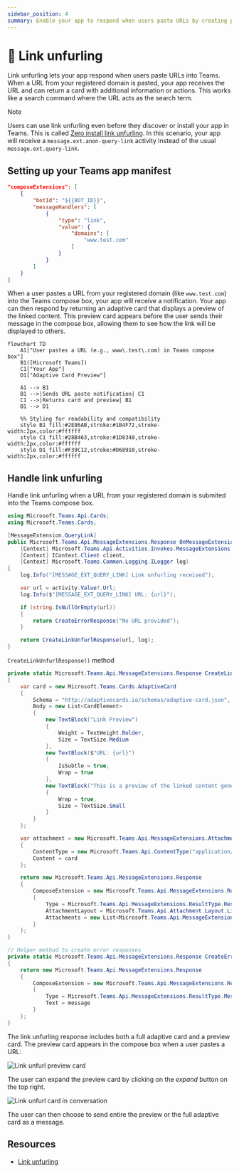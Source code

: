 ```yaml
---
sidebar_position: 4
summary: Enable your app to respond when users paste URLs by creating preview cards with additional information and actions.
---
```


# 🔗 Link unfurling

Link unfurling lets your app respond when users paste URLs into Teams. When a URL from your registered domain is pasted, your app receives the URL and can return a card with additional information or actions. This works like a search command where the URL acts as the search term.

> [!note]
> Users can use link unfurling even before they discover or install your app in Teams. This is called [Zero install link unfurling](https://learn.microsoft.com/en-us/microsoftteams/platform/messaging-extensions/how-to/link-unfurling?tabs=desktop%2Cjson%2Cadvantages#zero-install-for-link-unfurling). In this scenario, your app will receive a `message.ext.anon-query-link` activity instead of the usual `message.ext.query-link`.

## Setting up your Teams app manifest


```json
"composeExtensions": [
    {
        "botId": "${{BOT_ID}}",
        "messageHandlers": [
            {
                "type": "link",
                "value": {
                    "domains": [
                        "www.test.com"
                    ]
                }
            }
        ]
    }
]
```


When a user pastes a URL from your registered domain (like `www.test.com`) into the Teams compose box, your app will receive a notification. Your app can then respond by returning an adaptive card that displays a preview of the linked content. This preview card appears before the user sends their message in the compose box, allowing them to see how the link will be displayed to others.

```mermaid
flowchart TD
    A1["User pastes a URL (e.g., www\.test\.com) in Teams compose box"]
    B1([Microsoft Teams])
    C1["Your App"]
    D1["Adaptive Card Preview"]

    A1 --> B1
    B1 -->|Sends URL paste notification| C1
    C1 -->|Returns card and preview| B1
    B1 --> D1

    %% Styling for readability and compatibility
    style B1 fill:#2E86AB,stroke:#1B4F72,stroke-width:2px,color:#ffffff
    style C1 fill:#28B463,stroke:#1D8348,stroke-width:2px,color:#ffffff
    style D1 fill:#F39C12,stroke:#D68910,stroke-width:2px,color:#ffffff
```

## Handle link unfurling

Handle link unfurling when a URL from your registered domain is submited into the Teams compose box.

```csharp
using Microsoft.Teams.Api.Cards;
using Microsoft.Teams.Cards;

[MessageExtension.QueryLink]
public Microsoft.Teams.Api.MessageExtensions.Response OnMessageExtensionQueryLink(
    [Context] Microsoft.Teams.Api.Activities.Invokes.MessageExtensions.QueryLinkActivity activity,
    [Context] IContext.Client client,
    [Context] Microsoft.Teams.Common.Logging.ILogger log)
{
    log.Info("[MESSAGE_EXT_QUERY_LINK] Link unfurling received");

    var url = activity.Value?.Url;
    log.Info($"[MESSAGE_EXT_QUERY_LINK] URL: {url}");

    if (string.IsNullOrEmpty(url))
    {
        return CreateErrorResponse("No URL provided");
    }

    return CreateLinkUnfurlResponse(url, log);
}
```

`CreateLinkUnfurlResponse()` method

```csharp
private static Microsoft.Teams.Api.MessageExtensions.Response CreateLinkUnfurlResponse(string url, Microsoft.Teams.Common.Logging.ILogger log)
{
    var card = new Microsoft.Teams.Cards.AdaptiveCard
    {
        Schema = "http://adaptivecards.io/schemas/adaptive-card.json",
        Body = new List<CardElement>
        {
            new TextBlock("Link Preview")
            {
                Weight = TextWeight.Bolder,
                Size = TextSize.Medium
            },
            new TextBlock($"URL: {url}")
            {
                IsSubtle = true,
                Wrap = true
            },
            new TextBlock("This is a preview of the linked content generated by the message extension.")
            {
                Wrap = true,
                Size = TextSize.Small
            }
        }
    };

    var attachment = new Microsoft.Teams.Api.MessageExtensions.Attachment
    {
        ContentType = new Microsoft.Teams.Api.ContentType("application/vnd.microsoft.card.adaptive"),
        Content = card
    };

    return new Microsoft.Teams.Api.MessageExtensions.Response
    {
        ComposeExtension = new Microsoft.Teams.Api.MessageExtensions.Result
        {
            Type = Microsoft.Teams.Api.MessageExtensions.ResultType.Result,
            AttachmentLayout = Microsoft.Teams.Api.Attachment.Layout.List,
            Attachments = new List<Microsoft.Teams.Api.MessageExtensions.Attachment> { attachment }
        }
    };
}

// Helper method to create error responses
private static Microsoft.Teams.Api.MessageExtensions.Response CreateErrorResponse(string message)
{
    return new Microsoft.Teams.Api.MessageExtensions.Response
    {
        ComposeExtension = new Microsoft.Teams.Api.MessageExtensions.Result
        {
            Type = Microsoft.Teams.Api.MessageExtensions.ResultType.Message,
            Text = message
        }
    };
}
```

The link unfurling response includes both a full adaptive card and a preview card. The preview card appears in the compose box when a user pastes a URL:

![Link unfurl preview card](/screenshots/link-unfurl-preview.png)

The user can expand the preview card by clicking on the _expand_ button on the top right.

![Link unfurl card in conversation](/screenshots/link-unfurl-card.png)

The user can then choose to send entire the preview or the full adaptive card as a message.

## Resources

- [Link unfurling](https://learn.microsoft.com/en-us/microsoftteams/platform/messaging-extensions/how-to/link-unfurling?tabs=desktop%2Cjson%2Cadvantages)
